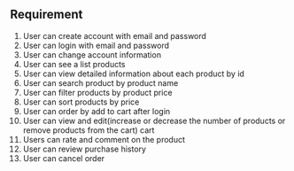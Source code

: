 ## Requirement

1. User can create account with email and password
2. User can login with email and password
3. User can change account information
4. User can see a list products
5. User can view detailed information about each product by id
6. User can search product by product name
7. User can filter products by product price
8. User can sort products by price
9. User can order by add to cart after login
10. User can view and edit(increase or decrease the number of products or remove products from the cart) cart
11. Users can rate and comment on the product
12. User can review purchase history
13. User can cancel order
